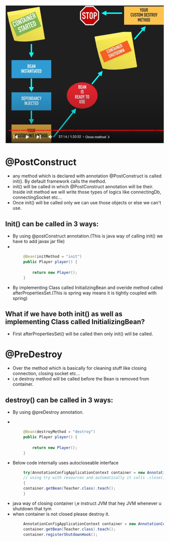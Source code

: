 
![World](BasicBeanLifeCycle-3.PNG)

# @PostConstruct

- any method which is declared with annotation @PostConstruct is called init().
	By default framework calls the method.
- init() will be called in which @PostConstruct annotation will be their.
	Inside init method we will write those types of logics like connectingDb, connectingSocket etc...
- Once init() will be called only we can use those objects or else we can't use. 

## Init() can be called in 3 ways:
	
- By using @postConstruct annotation.(This is java way of calling init() we have to add javax jar file)
- 
```java
		@Bean(initMethod = "init")
		public Player player() {
			
			return new Player();
		}
```
		
- By implementing Class called InitializingBean and overide method called afterPropertiesSet.(This is spring way means it is tightly coupled with spring)
	
## What if we have both init() as well as implementing Class called InitializingBean?

- First afterPropertiesSet() will be called then only init() will be called.


# @PreDestroy 

- Over the method which is basically for cleaning stuff like closing connection, closing socket etc...
- i,e destroy method will be called before the Bean is removed from container.

## destroy() can be called in 3 ways:
	
- By using @preDestroy annotation.
	
- 
```java
		@Bean(destroyMethod = "destroy")
		public Player player() {
			
			return new Player();
		}
```
		
	
-  Below code internally uses autocloseable interface
	
```java
		try(AnnotationConfigApplicationContext container = new AnnotationConfigApplicationContext(AppConfig.class))
		// using try with resources and automatically it calls .close()
		{
		container.getBean(Teacher.class).teach();
		}
```
		
- java way of closing container i,e instruct JVM that hey JVM whenever u shutdown that tym 
- when container is not closed please destroy it.
		
```java
		AnnotationConfigApplicationContext container = new AnnotationConfigApplicationContext(AppConfig.class);
		container.getBean(Teacher.class).teach();
		container.registerShutdownHook();  
```
		
